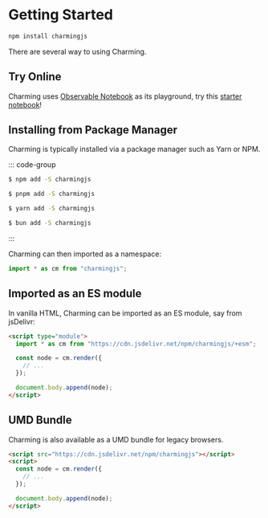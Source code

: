 # Getting Started

```bash
npm install charmingjs
```

There are several way to using Charming.

## Try Online

Charming uses [Observable Notebook](https://observablehq.com/platform/notebooks) as its playground, try this [starter notebook](https://observablehq.com/d/7b4e552feea11ed3)!

## Installing from Package Manager

Charming is typically installed via a package manager such as Yarn or NPM.

::: code-group

```sh [npm]
$ npm add -S charmingjs
```

```sh [pnpm]
$ pnpm add -S charmingjs
```

```sh [yarn]
$ yarn add -S charmingjs
```

```sh [bun]
$ bun add -S charmingjs
```

:::

Charming can then imported as a namespace:

```js
import * as cm from "charmingjs";
```

## Imported as an ES module

In vanilla HTML, Charming can be imported as an ES module, say from jsDelivr:

```html
<script type="module">
  import * as cm from "https://cdn.jsdelivr.net/npm/charmingjs/+esm";

  const node = cm.render({
    // ...
  });

  document.body.append(node);
</script>
```

## UMD Bundle

Charming is also available as a UMD bundle for legacy browsers.

```html
<script src="https://cdn.jsdelivr.net/npm/charmingjs"></script>
<script>
  const node = cm.render({
    // ...
  });

  document.body.append(node);
</script>
```
